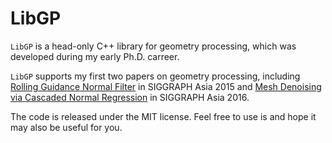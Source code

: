 # LibGP

`LibGP` is a head-only C++ library for geometry processing, which was developed during my early Ph.D. carreer. 

`LibGP` supports my first two papers on geometry processing, including [Rolling Guidance Normal Filter](https://wang-ps.github.io/Pengshuai%20Wang%20-%20Homepage_files/doc/RGNF.pdf) in SIGGRAPH Asia 2015 and [Mesh Denoising via Cascaded Normal Regression](https://wang-ps.github.io/denoising.html) in SIGGRAPH Asia 2016.

The code is released under the MIT license. Feel free to use is and hope it may also be useful for you.
